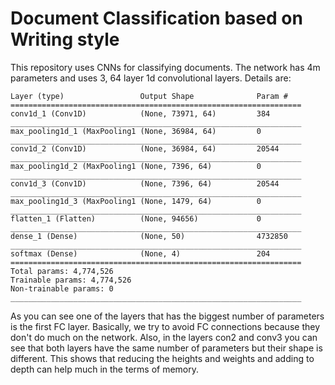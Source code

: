 # Document Classification based on Writing style

This repository uses CNNs for classifying documents. The network has 4m parameters and uses 3, 64 layer 1d convolutional layers. Details are:
```
Layer (type)                 Output Shape              Param #
=================================================================
conv1d_1 (Conv1D)            (None, 73971, 64)         384
_________________________________________________________________
max_pooling1d_1 (MaxPooling1 (None, 36984, 64)         0
_________________________________________________________________
conv1d_2 (Conv1D)            (None, 36984, 64)         20544
_________________________________________________________________
max_pooling1d_2 (MaxPooling1 (None, 7396, 64)          0
_________________________________________________________________
conv1d_3 (Conv1D)            (None, 7396, 64)          20544
_________________________________________________________________
max_pooling1d_3 (MaxPooling1 (None, 1479, 64)          0
_________________________________________________________________
flatten_1 (Flatten)          (None, 94656)             0
_________________________________________________________________
dense_1 (Dense)              (None, 50)                4732850
_________________________________________________________________
softmax (Dense)              (None, 4)                 204
=================================================================
Total params: 4,774,526
Trainable params: 4,774,526
Non-trainable params: 0
_________________________________________________________________
```

As you can see one of the layers that has the biggest number of parameters is the first FC layer. Basically, we try to avoid FC connections because they don't do much on the network. Also, in the layers con2 and conv3 you can see that both layers have the same number of parameters but their shape is different. This shows that reducing the heights and weights and adding to depth can help much in the terms of memory.  
